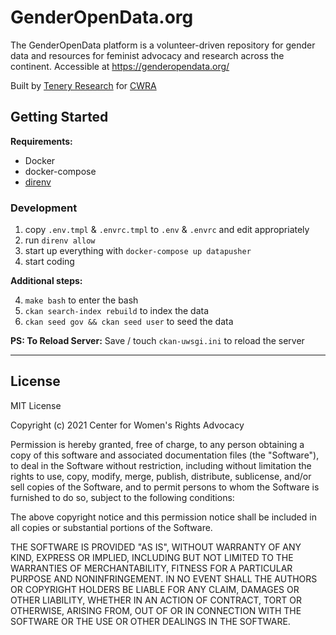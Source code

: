 # GenderOpenData.org

The GenderOpenData platform is a volunteer-driven repository for gender data and
resources for feminist advocacy and research across the continent. Accessible at
https://genderopendata.org/

Built by [Tenery Research](https://tenery.cc/) for [CWRA](https://cwra.africa/)

## Getting Started

**Requirements:**

- Docker
- docker-compose
- [direnv](https://direnv.net/)

### Development

1. copy `.env.tmpl` & `.envrc.tmpl` to `.env` & `.envrc` and edit appropriately
2. run `direnv allow`
3. start up everything with `docker-compose up datapusher`
4. start coding

**Additional steps:**

4. `make bash` to enter the bash
5. `ckan search-index rebuild`  to index the data
6. `ckan seed gov && ckan seed user` to seed the data


**PS: To Reload Server:** Save / touch `ckan-uwsgi.ini` to reload the server


---

## License

MIT License

Copyright (c) 2021 Center for Women's Rights Advocacy

Permission is hereby granted, free of charge, to any person obtaining a copy
of this software and associated documentation files (the "Software"), to deal
in the Software without restriction, including without limitation the rights
to use, copy, modify, merge, publish, distribute, sublicense, and/or sell
copies of the Software, and to permit persons to whom the Software is
furnished to do so, subject to the following conditions:

The above copyright notice and this permission notice shall be included in all
copies or substantial portions of the Software.

THE SOFTWARE IS PROVIDED "AS IS", WITHOUT WARRANTY OF ANY KIND, EXPRESS OR
IMPLIED, INCLUDING BUT NOT LIMITED TO THE WARRANTIES OF MERCHANTABILITY,
FITNESS FOR A PARTICULAR PURPOSE AND NONINFRINGEMENT. IN NO EVENT SHALL THE
AUTHORS OR COPYRIGHT HOLDERS BE LIABLE FOR ANY CLAIM, DAMAGES OR OTHER
LIABILITY, WHETHER IN AN ACTION OF CONTRACT, TORT OR OTHERWISE, ARISING FROM,
OUT OF OR IN CONNECTION WITH THE SOFTWARE OR THE USE OR OTHER DEALINGS IN THE
SOFTWARE.

